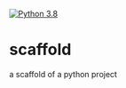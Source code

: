 [![Python 3.8](https://github.com/chan127ck/duke-cloud-computing/actions/workflows/main.yml/badge.svg)](https://github.com/chan127ck/duke-cloud-computing/actions/workflows/main.yml)
# scaffold
a scaffold of a python project
